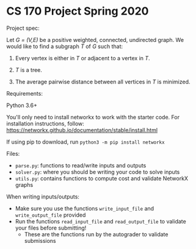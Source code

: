 # CS 170 Project Spring 2020

Project spec:

Let *G = (V,E)* be a positive weighted, connected, undirected graph. We would like to find a subgraph *T* of *G* such that:

1. Every vertex is either in *T* or adjacent to a vertex in *T*.

2. *T* is a tree.

3. The average pairwise distance between all vertices in *T* is minimized.

Requirements:

Python 3.6+

You'll only need to install networkx to work with the starter code. For installation instructions, follow: https://networkx.github.io/documentation/stable/install.html

If using pip to download, run `python3 -m pip install networkx`

Files:
- `parse.py`: functions to read/write inputs and outputs
- `solver.py`: where you should be writing your code to solve inputs
- `utils.py`: contains functions to compute cost and validate NetworkX graphs

When writing inputs/outputs:
- Make sure you use the functions `write_input_file` and `write_output_file` provided
- Run the functions `read_input_file` and `read_output_file` to validate your files before submitting!
  - These are the functions run by the autograder to validate submissions
